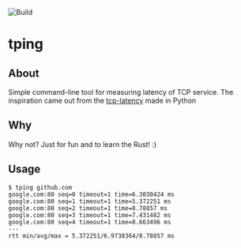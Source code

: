 ![Build](https://github.com/rrada/tping/workflows/Build/badge.svg?branch=main)
# tping

## About

Simple command-line tool for measuring latency of TCP service.
The inspiration came out from the [tcp-latency](https://github.com/dgzlopes/tcp-latency) made in Python

## Why
Why not? Just for fun and to learn the Rust! :)

## Usage

    $ tping github.com
    google.com:80 seq=0 timeout=1 time=6.3030424 ms
    google.com:80 seq=1 timeout=1 time=5.372251 ms
    google.com:80 seq=2 timeout=1 time=8.78857 ms
    google.com:80 seq=3 timeout=1 time=7.431482 ms
    google.com:80 seq=4 timeout=1 time=8.663496 ms
    ---
    rtt min/avg/max = 5.372251/6.9738364/8.78857 ms
